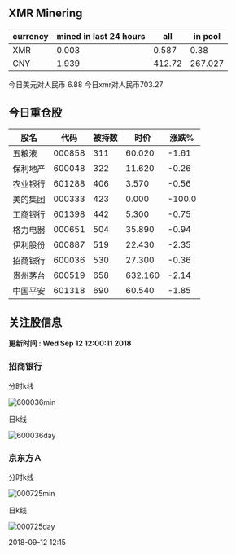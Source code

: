 ## XMR Minering

|currency|mined in last 24 hours|all|in pool|
|---|---|---|---|
|XMR|0.003|0.587|0.38|
|CNY|1.939|412.72|267.027|

今日美元对人民币 6.88	今日xmr对人民币703.27


## 今日重仓股 

|股名|代码|被持数|时价|涨跌%|
|---|---|---|---|---|
|五粮液|000858|311|60.020|-1.61|
|保利地产|600048|322|11.620|-0.26|
|农业银行|601288|406|3.570|-0.56|
|美的集团|000333|423|0.000|-100.0|
|工商银行|601398|442|5.300|-0.75|
|格力电器|000651|504|35.890|-0.94|
|伊利股份|600887|519|22.430|-2.35|
|招商银行|600036|530|27.300|-0.36|
|贵州茅台|600519|658|632.160|-2.14|
|中国平安|601318|690|60.540|-1.85|

## 关注股信息
**更新时间 : Wed Sep 12 12:00:11 2018**
### 招商银行 
分时k线

![600036min](http://image.sinajs.cn/newchart/min/n/sh600036.gif)

日k线

![600036day](http://image.sinajs.cn/newchart/daily/n/sh600036.gif)

### 京东方Ａ 
分时k线

![000725min](http://image.sinajs.cn/newchart/min/n/sz000725.gif)

日k线

![000725day](http://image.sinajs.cn/newchart/daily/n/sz000725.gif)

2018-09-12 12:15